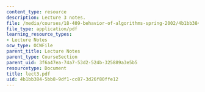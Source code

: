 ```yaml
---
content_type: resource
description: Lecture 3 notes.
file: /media/courses/18-409-behavior-of-algorithms-spring-2002/4b1bb3845bb89df1cc873d26f80ffe12_lect3.pdf
file_type: application/pdf
learning_resource_types:
- Lecture Notes
ocw_type: OCWFile
parent_title: Lecture Notes
parent_type: CourseSection
parent_uid: 3f6a47ea-74a7-53d2-524b-325889a3e5b5
resourcetype: Document
title: lect3.pdf
uid: 4b1bb384-5bb8-9df1-cc87-3d26f80ffe12
---
```

